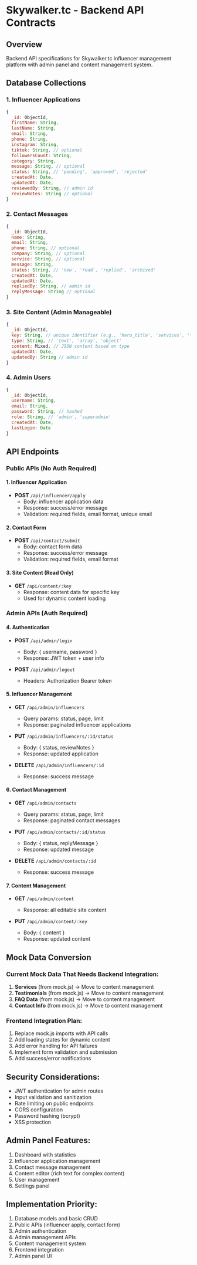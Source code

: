 # Skywalker.tc - Backend API Contracts

## Overview
Backend API specifications for Skywalker.tc influencer management platform with admin panel and content management system.

## Database Collections

### 1. Influencer Applications
```javascript
{
  _id: ObjectId,
  firstName: String,
  lastName: String, 
  email: String,
  phone: String,
  instagram: String,
  tiktok: String, // optional
  followersCount: String,
  category: String,
  message: String, // optional
  status: String, // 'pending', 'approved', 'rejected'
  createdAt: Date,
  updatedAt: Date,
  reviewedBy: String, // admin id
  reviewNotes: String // optional
}
```

### 2. Contact Messages
```javascript
{
  _id: ObjectId,
  name: String,
  email: String,
  phone: String, // optional
  company: String, // optional
  service: String, // optional
  message: String,
  status: String, // 'new', 'read', 'replied', 'archived'
  createdAt: Date,
  updatedAt: Date,
  repliedBy: String, // admin id
  replyMessage: String // optional
}
```

### 3. Site Content (Admin Manageable)
```javascript
{
  _id: ObjectId,
  key: String, // unique identifier (e.g., 'hero_title', 'services', 'testimonials')
  type: String, // 'text', 'array', 'object'
  content: Mixed, // JSON content based on type
  updatedAt: Date,
  updatedBy: String // admin id
}
```

### 4. Admin Users
```javascript
{
  _id: ObjectId,
  username: String,
  email: String,
  password: String, // hashed
  role: String, // 'admin', 'superadmin'
  createdAt: Date,
  lastLogin: Date
}
```

## API Endpoints

### Public APIs (No Auth Required)

#### 1. Influencer Application
- **POST** `/api/influencer/apply`
  - Body: influencer application data
  - Response: success/error message
  - Validation: required fields, email format, unique email

#### 2. Contact Form
- **POST** `/api/contact/submit`
  - Body: contact form data
  - Response: success/error message
  - Validation: required fields, email format

#### 3. Site Content (Read Only)
- **GET** `/api/content/:key`
  - Response: content data for specific key
  - Used for dynamic content loading

### Admin APIs (Auth Required)

#### 4. Authentication
- **POST** `/api/admin/login`
  - Body: { username, password }
  - Response: JWT token + user info

- **POST** `/api/admin/logout`
  - Headers: Authorization Bearer token

#### 5. Influencer Management
- **GET** `/api/admin/influencers`
  - Query params: status, page, limit
  - Response: paginated influencer applications

- **PUT** `/api/admin/influencers/:id/status`
  - Body: { status, reviewNotes }
  - Response: updated application

- **DELETE** `/api/admin/influencers/:id`
  - Response: success message

#### 6. Contact Management
- **GET** `/api/admin/contacts`
  - Query params: status, page, limit
  - Response: paginated contact messages

- **PUT** `/api/admin/contacts/:id/status`
  - Body: { status, replyMessage }
  - Response: updated message

- **DELETE** `/api/admin/contacts/:id`
  - Response: success message

#### 7. Content Management
- **GET** `/api/admin/content`
  - Response: all editable site content

- **PUT** `/api/admin/content/:key`
  - Body: { content }
  - Response: updated content

## Mock Data Conversion

### Current Mock Data That Needs Backend Integration:
1. **Services** (from mock.js) -> Move to content management
2. **Testimonials** (from mock.js) -> Move to content management  
3. **FAQ Data** (from mock.js) -> Move to content management
4. **Contact Info** (from mock.js) -> Move to content management

### Frontend Integration Plan:
1. Replace mock.js imports with API calls
2. Add loading states for dynamic content
3. Add error handling for API failures
4. Implement form validation and submission
5. Add success/error notifications

## Security Considerations:
- JWT authentication for admin routes
- Input validation and sanitization
- Rate limiting on public endpoints
- CORS configuration
- Password hashing (bcrypt)
- XSS protection

## Admin Panel Features:
1. Dashboard with statistics
2. Influencer application management
3. Contact message management  
4. Content editor (rich text for complex content)
5. User management
6. Settings panel

## Implementation Priority:
1. Database models and basic CRUD
2. Public APIs (influencer apply, contact form)
3. Admin authentication
4. Admin management APIs
5. Content management system
6. Frontend integration
7. Admin panel UI